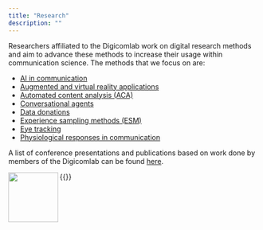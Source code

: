 ```yaml
---
title: "Research"
description: ""
---
```


Researchers affiliated to the Digicomlab work on digital research methods and aim to advance these methods to increase their usage within communication science. The methods that we focus on are: 

- [AI in communication](https://digicomlab.github.io/projects/00-ai/)
- [Augmented and virtual reality applications](https://digicomlab.github.io/projects/01-vrar/)
- [Automated content analysis (ACA)](https://digicomlab.github.io/projects/02-aca/)
- [Conversational agents](https://digicomlab.github.io/projects/03-convagents/)
- [Data donations](https://digicomlab.github.io/projects/04-datadon/)
- [Experience sampling methods (ESM)](https://digicomlab.github.io/projects/07-esm/)
- [Eye tracking](https://digicomlab.github.io/projects/05-eyetrack/)
- [Physiological responses in communication](https://digicomlab.github.io/projects/06-physio/)


A list of conference presentations and publications based on work done by members of the Digicomlab can be found [here](https://digicomlab.github.io/projects/08-refs/).


{{<img align="left" width="100" height="100" src="https://digicomlab.github.io/profile_pic/ai.jpg">}}

